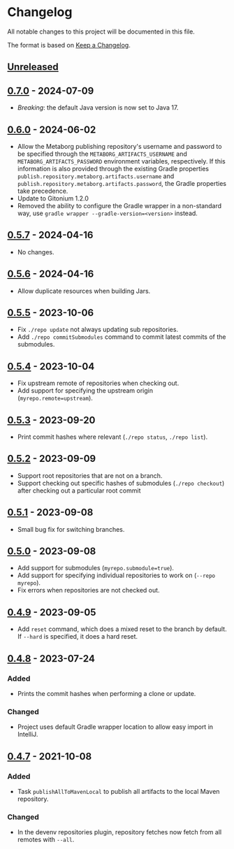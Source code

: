 # Changelog
All notable changes to this project will be documented in this file.

The format is based on [Keep a Changelog](https://keepachangelog.com/en/1.1.0/).

## [Unreleased]


## [0.7.0] - 2024-07-09
- *Breaking*: the default Java version is now set to Java 17.


## [0.6.0] - 2024-06-02
- Allow the Metaborg publishing repository's username and password to be specified through the `METABORG_ARTIFACTS_USERNAME` and `METABORG_ARTIFACTS_PASSWORD` environment variables, respectively. If this information is also provided through the existing Gradle properties `publish.repository.metaborg.artifacts.username` and `publish.repository.metaborg.artifacts.password`, the Gradle properties take precedence.
- Update to Gitonium 1.2.0
- Removed the ability to configure the Gradle wrapper in a non-standard way, use `gradle wrapper --gradle-version=<version>` instead.


## [0.5.7] - 2024-04-16
- No changes.


## [0.5.6] - 2024-04-16
- Allow duplicate resources when building Jars.


## [0.5.5] - 2023-10-06
- Fix `./repo update` not always updating sub repositories.
- Add `./repo commitSubmodules` command to commit latest commits of the submodules.


## [0.5.4] - 2023-10-04
- Fix upstream remote of repositories when checking out.
- Add support for specifying the upstream origin (`myrepo.remote=upstream`).


## [0.5.3] - 2023-09-20
- Print commit hashes where relevant (`./repo status`, `./repo list`).


## [0.5.2] - 2023-09-09
- Support root repositories that are not on a branch.
- Support checking out specific hashes of submodules (`./repo checkout`) after checking out a particular root commit


## [0.5.1] - 2023-09-08
- Small bug fix for switching branches.


## [0.5.0] - 2023-09-08
- Add support for submodules (`myrepo.submodule=true`).
- Add support for specifying individual repositories to work on (`--repo myrepo`).
- Fix errors when repositories are not checked out.


## [0.4.9] - 2023-09-05
- Add `reset` command, which does a mixed reset to the branch by default.
  If `--hard` is specified, it does a hard reset.


## [0.4.8] - 2023-07-24
### Added
- Prints the commit hashes when performing a clone or update.

### Changed
- Project uses default Gradle wrapper location to allow easy import in IntelliJ.


## [0.4.7] - 2021-10-08
### Added
- Task `publishAllToMavenLocal` to publish all artifacts to the local Maven repository.

### Changed
- In the devenv repositories plugin, repository fetches now fetch from all remotes with `--all`.



[Unreleased]: https://github.com/metaborg/gradle.config/compare/release-0.7.0...HEAD
[0.7.0]: https://github.com/metaborg/gradle.config/compare/release-0.6.0...release-0.7.0
[0.6.0]: https://github.com/metaborg/gradle.config/compare/release-0.5.7...release-0.6.0
[0.5.7]: https://github.com/metaborg/gradle.config/compare/release-0.5.6...release-0.5.7
[0.5.6]: https://github.com/metaborg/gradle.config/compare/release-0.5.5...release-0.5.6
[0.5.5]: https://github.com/metaborg/gradle.config/compare/release-0.5.4...release-0.5.5
[0.5.4]: https://github.com/metaborg/gradle.config/compare/release-0.5.3...release-0.5.4
[0.5.3]: https://github.com/metaborg/gradle.config/compare/release-0.5.2...release-0.5.3
[0.5.2]: https://github.com/metaborg/gradle.config/compare/release-0.5.1...release-0.5.2
[0.5.1]: https://github.com/metaborg/gradle.config/compare/release-0.5.0...release-0.5.1
[0.5.0]: https://github.com/metaborg/gradle.config/compare/release-0.4.9...release-0.5.0
[0.4.9]: https://github.com/metaborg/gradle.config/compare/release-0.4.8...release-0.4.9
[0.4.8]: https://github.com/metaborg/gradle.config/compare/release-0.4.7...release-0.4.8
[0.4.7]: https://github.com/metaborg/gradle.config/compare/release-0.4.6...release-0.4.7
